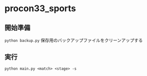 # procon33_sports

## 開始準備
`python backup.py`
保存用のバックアップファイルをクリーンアップする

## 実行
`python main.py <match> <stage> -s`